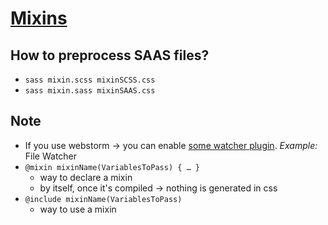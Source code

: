 # [Mixins](https://sass-lang.com/guide/#mixins)

## How to preprocess SAAS files?
* `sass mixin.scss mixinSCSS.css`
* `sass mixin.sass mixinSAAS.css`

## Note
* If you use webstorm -> you can enable [some watcher plugin](https://www.jetbrains.com/help/webstorm/transpiling-sass-less-and-scss-to-css.html). _Example:_ File Watcher
* `@mixin mixinName(VariablesToPass) {
  …
  }`
  * way to declare a mixin
  * by itself, once it's compiled -> nothing is generated in css
* `@include mixinName(VariablesToPass)`
  * way to use a mixin
